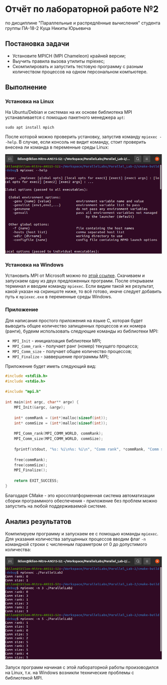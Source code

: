 # Отчёт по лабораторной работе №2

по дисциплине "Параллельные и распредлённые вычисления"
студента группы ПА-18-2
Куца Никиты Юрьевича

## Постановка задачи

* Установите MPICH (MPI Chameleon) крайней версии;  
* Выучить правила вызова утилиты mpiexec;  
* Скомпилировать и запустить тестовую программу с разным количеством
  процессов на одном персональном компьютере.
  
## Выполнение

### Установка на Linux

На Ubuntu/Debian и системах на их основе библиотека MPI устанавливается с помощью пакетного менеджера ``apt``:

``sudo apt install mpich``

После которой можно проверить установку, запустив команду ``mpiexec --help``. В случае, если консоль не видит команду, стоит проверить внесена ли команда в переменные среды Linux:

![mpiexec --help][mpiexec-example]

[mpiexec-example]: img/mpiexec-example.png

### Установка на Windows

Установить MPI от Microsoft можно по [этой ссылке][mpi-link]. Скачиваем
и запускаем одну из двух предложенных программ. После открываем терминал и вводим команду ``mpiexec``.
Если видим такой же результат, какой указан на скриншоте ниже, то всё готово,
иначе следует добавить путь к ``mpiexec.exe`` в переменные среды Windows.

[mpi-link]: https://www.microsoft.com/en-us/download/details.aspx?id=57467

### Приложение

Для написания простого приложения на языке С, которая будет выводить общее количество запищенных процессов и их номера (ранги), будеим использовать следующие команды из библиотеки MPI:

* ``MPI_Init`` - инициалзация библиотеки MPI;
* ``MPI_Comm_rank`` - получает ранг (номер) текущего процесса;
* ``MPI_Comm_size`` - получает общее количество процессов;
* ``MPI_Finalize`` - заввершение программы MPI;

Приложение будет иметь следующий вид:

```C
#include <stdlib.h>
#include <stdio.h>

#include "mpi.h"

int main(int argc, char** argv) {
    MPI_Init(&argc, &argv);

    int* commRank = (int*)malloc(sizeof(int));
    int* commSize = (int*)malloc(sizeof(int));

    MPI_Comm_rank(MPI_COMM_WORLD, commRank);
    MPI_Comm_size(MPI_COMM_WORLD, commSize);

    fprintf(stdout, "%s: %i\n%s: %i\n", "Comm rank", *commRank, "Comm size", *commSize);

    free(commRank);
    free(commSize);
    MPI_Finalize();

    return EXIT_SUCCESS;
}
```

Благодаря CMake - это кроссплатформенная система автоматизации сборки программного обеспечения - приложение без проблем можно запустить на любой поддерживаемой системе.

## Анализ результатов

Компилируем программу и запускаем ее с помощью команды `mpiexec`. Для указания количества запущенных процессов вводим флаг `-n` командной строки с численным параметром от 0 до допустимого количества:

![Linux example][linux-example]

Запуск программ начиная с этой лабораторной работы произоводился на Linux, т.к. на Windows возникли технические проблемы с библиотекой MPI.

[linux-example]: img/linux-example.png

